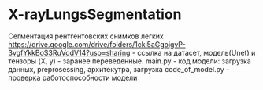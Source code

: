 # X-rayLungsSegmentation
Сегментация рентгентовских снимков легких
https://drive.google.com/drive/folders/1cki5aGgoigvP-3vgfYkkBoS3RuVqdV14?usp=sharing - ссылка на датасет, модель(Unet) и тензоры (X, y) - заранее переведенные.
main.py -  код модели: загрузка данных, preprosessing, архитекутра, загрузка
code_of_model.py - проверка работоспособности модели
